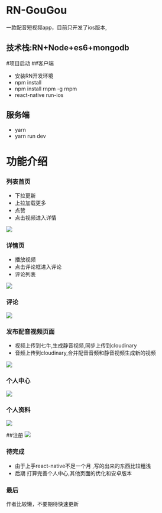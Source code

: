 # RN-GouGou
一款配音短视频app，目前只开发了ios版本,
## 技术栈:RN+Node+es6+mongodb

#项目启动
##客户端
* 安装RN开发环境
* npm install 
* npm install rnpm -g  rnpm 
* react-native run-ios

## 服务端
* yarn
* yarn run dev

# 功能介绍
### 列表首页
* 下拉更新
* 上拉加载更多
* 点赞
* 点击视频进入详情

![](https://https://github.com/leibocode/RN-GouGou/1.png)

### 详情页
* 播放视频
* 点击评论框进入评论
* 评论列表

![](https://https://github.com/leibocode/RN-GouGou/2.png)


### 评论
![](https://https://github.com/leibocode/RN-GouGou/6.png)

### 发布配音视频页面 
* 视频上传到七牛,生成静音视频,同步上传到cloudinary
* 音频上传到cloudinary,合并配音音频和静音视频生成新的视频

![](https://https://github.com/leibocode/RN-GouGou/3.png)

### 个人中心

![](https://https://github.com/leibocode/RN-GouGou/4.png)

### 个人资料

![](https://https://github.com/leibocode/RN-GouGou/5.png)

##注册
![](https://https://github.com/leibocode/RN-GouGou/7.png)


### 待完成
* 由于上手react-native不足一个月 ,写的出来的东西比较粗浅
* 后期 打算完善个人中心,其他页面的优化和安卓版本

### 最后
作者比较懒，不要期待快速更新
